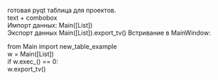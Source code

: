 готовая pyqt таблица для проектов.  
text + combobox  
Импорт данных: Main([List])  
Экспорт данных Main([List]).export_tv()
Встривание в MainWindow:  

  from Main import new_table_example   
  w = Main([List])  
  if w.exec_() == 0:  
      w.export_tv()  
